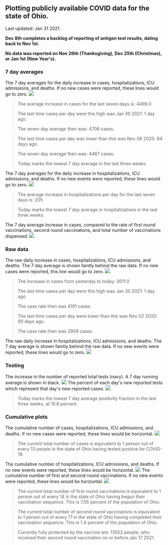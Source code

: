 ## Plotting publicly available COVID data for the state of Ohio. 

Last updated: Jan 31 2021. 

**Dec 8th completes a backlog of reporting of antigen test results, dating back to Nov 1st.**

**No data was reported on Nov 26th (Thanksgiving), Dec 25th (Christmas), or Jan 1st (New Year's).**
### 7 day averages
The 7 day averages for the daily increase in cases, hospitalizations, ICU admissions, and deaths. If no new cases were reported, these lines would go to zero.
![](7dayaverage_cases.png)

>The average increase in cases for the last seven days is: 4496.0
>
>The last time cases per day were this high was Jan 30 2021: 1 day ago.
>
>The seven day average then was: 4706 cases.

>
>The last time cases per day was lower than this was Nov 08 2020: 84 days ago.
>
>The seven day average then was: 4467 cases.
>
>Today marks the lowest 7 day average in the last three weeks.

The 7 day averages for the daily increase in hospitalizations, ICU admissions, and deaths. If no new events were reported, these lines would go to zero.
![](7dayaverage_hospital.png)

>The average increase in hospitalizations per day for the last seven days is: 205
>
>Today marks the lowest 7 day average in hospitalizations in the last three weeks.

The 7 day average increase in cases, compared to the rate of first round vaccinations, second round vaccinations, and total number of vaccinations dispensed:
![](DailyVaccinationsCases.png)

### Raw data
The raw daily increase in cases, hospitalizations, ICU admissions, and deaths. The 7 day average is shown faintly behind the raw data. If no new cases were reported, this line would go to zero.
![](DailyCases.png)

>The increase in cases from yesterday to today: 3011.0 
>
>The last time cases per day were this high was Jan 30 2021: 1 day ago. 
>
>The case rate then was 4191 cases.
>
>The last time cases per day were lower than this was Nov 02 2020: 90 days ago. 
>
>The case rate then was 2909 cases.

The raw daily increase in hospitalizations, ICU admissions, and deaths. The 7 day average is shown faintly behind the raw data. If no new events were reported, these lines would go to zero.
![](DailyHospitalizations.png)

### Testing

The increase in the number of reported total tests (navy). A 7 day running average is shown in black.
![](DailyTests.png)
The percent of each day's new reported tests which represent that day's new reported cases.
![](percentpositive_tests.png)

>Today marks the lowest 7 day average positivity fraction in the last three weeks, at 10.6 percent.

### Cumulative plots
The cumulative number of cases, hospitalizations, ICU admissions, and deaths. If no new cases were reported, these lines would be horizontal.
![](Cases.png)

>The current total number of cases is equivalent to 1 person out of every 13 people in the state of Ohio having tested positive for COVID-19.

The cumulative number of hospitalizations, ICU admissions, and deaths. If no new events were reported, these lines would be horizontal.
![](Hospitalizations.png)
The cumulative number of first and second round vaccinations. If no new events were reported, these lines would be horizontal.
![](Vaccinations.png)

>The current total number of first round vaccinations is equivalent to 1 person out of every 14 in the state of Ohio having begun their vaccination sequence.
>This is 7.05 percent of the population of Ohio.

>The current total number of second round vaccinations is equivalent to 1 person out of every 71 in the state of Ohio having completed their vaccination sequence.
>This is 1.4 percent of the population of Ohio.

>Currently fully protected by the vaccine are: 13552 people, who received their second round vaccination on or before Jan 17 2021.

